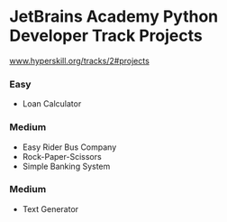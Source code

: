 # JetBrains Academy Python Developer Track Projects


www.hyperskill.org/tracks/2#projects

### Easy
* Loan Calculator

### Medium
* Easy Rider Bus Company
* Rock-Paper-Scissors
* Simple Banking System

### Medium
* Text Generator
